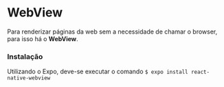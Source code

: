 # WebView

Para renderizar páginas da web sem a necessidade de chamar o browser, para isso há o **WebView**.

### Instalação

Utilizando o Expo, deve-se executar o comando `$ expo install react-native-webview`